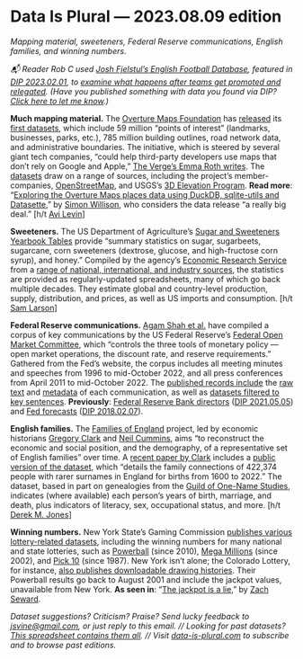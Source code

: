 Data Is Plural — 2023.08.09 edition
===================================

*Mapping material, sweeteners, Federal Reserve communications, English families, and winning numbers.*


*📬 Reader Rob C used [Josh Fjelstul’s English Football Database](https://github.com/jfjelstul/englishfootball), featured in [DIP 2023.02.01](https://www.data-is-plural.com/archive/2023-02-01-edition/), to [examine what happens after teams get promoted and relegated](https://twitter.com/rob_clapp/status/1688604274471624704). (Have you published something with data you found via DIP? [Click here to let me know](https://docs.google.com/forms/d/e/1FAIpQLSdXXD5eO05w0Xa7bwG3Ppia3uzr_o3y-xDEZuWRfXbCfCu_XA/viewform).)*


__Much mapping material.__ The [Overture Maps Foundation](https://overturemaps.org/) has [released](https://overturemaps.org/overture-maps-foundation-releases-first-world-wide-open-map-dataset/) its [first datasets](https://overturemaps.org/download/overture-july-alpha-release-notes/), which include 59 million “points of interest” (landmarks, businesses, parks, etc.), 785 million building outlines, road network data, and administrative boundaries. The initiative, which is steered by several giant tech companies, “could help third-party developers use maps that don’t rely on Google and Apple,” [The Verge’s Emma Roth writes](https://www.theverge.com/2023/7/26/23808274/meta-microsoft-amazon-overture-open-source-mapping). The [datasets](https://github.com/OvertureMaps/data) draw on a range of sources, including the project’s member-companies, [OpenStreetMap](https://www.openstreetmap.org/), and USGS’s [3D Elevation Program](https://www.usgs.gov/3d-elevation-program). __Read more__: “[Exploring the Overture Maps places data using DuckDB, sqlite-utils and Datasette](https://til.simonwillison.net/overture-maps/overture-maps-parquet),” by [Simon Willison](https://simonwillison.net/), who considers the data release “a really big deal.” [h/t [Avi Levin](https://twitter.com/Arithmomaniac)]


__Sweeteners.__ The US Department of Agriculture’s [Sugar and Sweeteners Yearbook Tables](https://www.ers.usda.gov/data-products/sugar-and-sweeteners-yearbook-tables.aspx) provide “summary statistics on sugar, sugarbeets, sugarcane, corn sweeteners (dextrose, glucose, and high-fructose corn syrup), and honey.” Compiled by the agency’s [Economic Research Service](https://www.ers.usda.gov/) from a [range of national, international, and industry sources](https://www.ers.usda.gov/data-products/sugar-and-sweeteners-yearbook-tables/documentation/), the statistics are provided as regularly-updated spreadsheets, many of which go back multiple decades. They estimate global and country-level production, supply, distribution, and prices, as well as US imports and consumption. [h/t [Sam Larson](https://www.linkedin.com/in/shlarson/)]


__Federal Reserve communications.__ [Agam Shah et al.](https://papers.ssrn.com/sol3/papers.cfm?abstract_id=4447632) have compiled a corpus of key communications by the US Federal Reserve’s [Federal Open Market Committee](https://www.federalreserve.gov/monetarypolicy/fomc.htm), which “controls the three tools of monetary policy — open market operations, the discount rate, and reserve requirements.” Gathered from the Fed’s website, the corpus includes all meeting minutes and speeches from 1996 to mid-October 2022, and all press conferences from April 2011 to mid-October 2022. The [published records include](https://github.com/gtfintechlab/fomc-hawkish-dovish) the [raw text](https://github.com/gtfintechlab/fomc-hawkish-dovish/tree/main/data/raw_data) and [metadata](https://github.com/gtfintechlab/fomc-hawkish-dovish/tree/main/data/master_files) of each communication, as well as [datasets filtered to key sentences](https://github.com/gtfintechlab/fomc-hawkish-dovish/tree/main/data/filtered_data). __Previously__: [Federal Reserve Bank directors](https://www.brookings.edu/research/diversity-within-the-federal-reserve-system/) ([DIP 2021.05.05](https://www.data-is-plural.com/archive/2021-05-05-edition/)) and [Fed forecasts](https://www.philadelphiafed.org/surveys-and-data/real-time-data-research/greenbook) ([DIP 2018.02.07](https://www.data-is-plural.com/archive/2018-02-07-edition/)).


__English families.__ The [Families of England](http://neilcummins.com/foe.html) project, led by economic historians [Gregory Clark](https://faculty.econ.ucdavis.edu/faculty/gclark/) and [Neil Cummins](http://neilcummins.com/), aims “to reconstruct the economic and social position, and the demography, of a representative set of English families” over time. A [recent paper by Clark](https://www.pnas.org/doi/10.1073/pnas.2300926120) includes a [public version of the dataset](https://www.pnas.org/doi/10.1073/pnas.2300926120#data-availability), which “details the family connections of 422,374 people with rarer surnames in England for births from 1600 to 2022.” The dataset, based in part on genealogies from the [Guild of One-Name Studies](https://one-name.org/about-the-guild/), indicates (where available) each person’s years of birth, marriage, and death, plus indicators of literacy, sex, occupational status, and more. [h/t [Derek M. Jones](http://knosof.co.uk/ESEUR/)]


__Winning numbers.__ New York State’s Gaming Commission [publishes various lottery-related datasets](https://data.ny.gov/browse?limitTo=datasets&tags=new+york+lottery&sortBy=most_accessed&utf8=%E2%9C%93), including the winning numbers for many national and state lotteries, such as [Powerball](https://data.ny.gov/Government-Finance/Lottery-Powerball-Winning-Numbers-Beginning-2010/d6yy-54nr) (since 2010), [Mega Millions](https://data.ny.gov/Government-Finance/Lottery-Mega-Millions-Winning-Numbers-Beginning-20/5xaw-6ayf) (since 2002), and [Pick 10](https://data.ny.gov/Government-Finance/Lottery-Pick-10-Winning-Numbers-Beginning-1987/bycu-cw7c) (since 1987). New York isn’t alone; the Colorado Lottery, for instance, [also publishes downloadable drawing histories](https://www.coloradolottery.com/en/player-tools/winning-history/). Their Powerball results go back to August 2001 and include the jackpot values, unavailable from New York. __As seen in__: “[The jackpot is a lie](https://www.zachseward.com/the-jackpot-is-a-lie/),” by [Zach Seward](https://www.zachseward.com/).


*Dataset suggestions? Criticism? Praise? Send lucky feedback to jsvine@gmail.com, or just reply to this email. // Looking for past datasets? [This spreadsheet contains them all](https://docs.google.com/spreadsheets/d/1wZhPLMCHKJvwOkP4juclhjFgqIY8fQFMemwKL2c64vk/edit#gid=0). // Visit [data-is-plural.com](https://www.data-is-plural.com) to subscribe and to browse past editions.*
